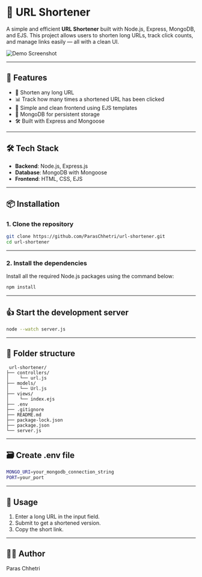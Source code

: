 # 🔗 URL Shortener

A simple and efficient **URL Shortener** built with Node.js, Express, MongoDB, and EJS. This project allows users to shorten long URLs, track click counts, and manage links easily — all with a clean UI.

![Demo Screenshot](https://user-images.githubusercontent.com/your-demo-image.png) <!-- Add a real screenshot if desired -->

---

## 🚀 Features

- 🔐 Shorten any long URL
- 📊 Track how many times a shortened URL has been clicked
- 🧠 Simple and clean frontend using EJS templates
- 💾 MongoDB for persistent storage
- 🛠 Built with Express and Mongoose

---

## 🛠 Tech Stack

- **Backend**: Node.js, Express.js
- **Database**: MongoDB with Mongoose
- **Frontend**: HTML, CSS, EJS

---

## 📦 Installation

### 1. Clone the repository

```bash
git clone https://github.com/ParasChhetri/url-shortener.git
cd url-shortener
```
---

### 2. Install the dependencies

Install all the required Node.js packages using the command below:

```bash
npm install
```

---

## 👍 Start the development server
```bash
node --watch server.js
```

---

## 📂 Folder structure
```
 url-shortener/
├── controllers/
│    └── url.js
├── models/
│    └── Url.js
├── views/
│    └── index.ejs
├── .env
├── .gitignore
├── README.md
├── package-lock.json
├── package.json
└── server.js 
```

---

## 🗃️ Create .env file
```bash
MONGO_URI=your_mongodb_connection_string
PORT=your_port

```
---

## 🧪 Usage

1. Enter a long URL in the input field.
2. Submit to get a shortened version.
3. Copy the short link.

---

## 🧑‍💻 Author
Paras Chhetri

